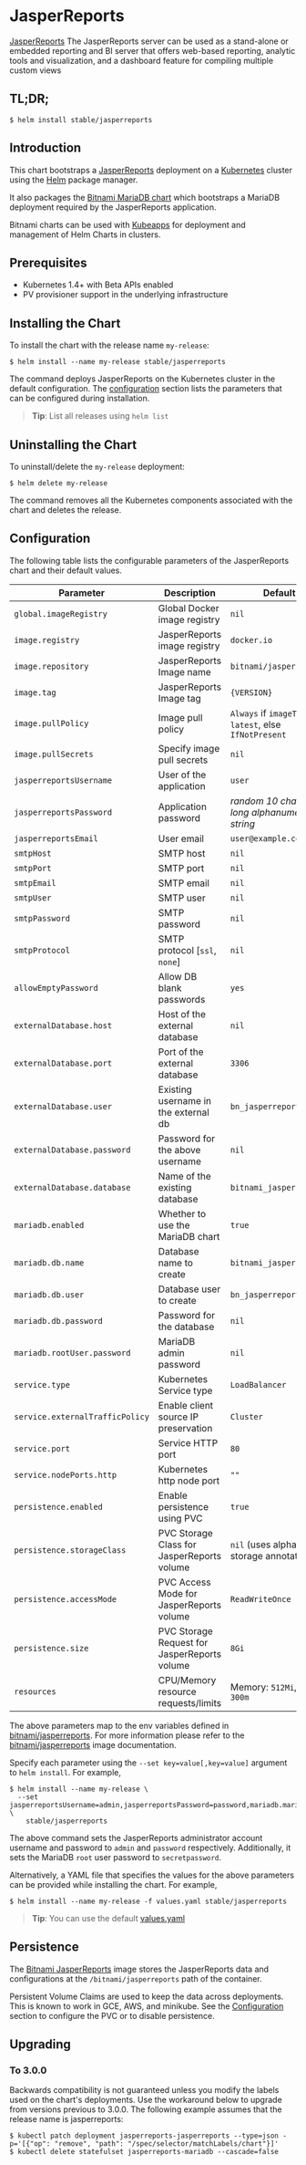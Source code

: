 # JasperReports

[JasperReports](http://community.jaspersoft.com/project/jasperreports-server) The JasperReports server can be used as a stand-alone or embedded reporting and BI server that offers web-based reporting, analytic tools and visualization, and a dashboard feature for compiling multiple custom views

## TL;DR;

```console
$ helm install stable/jasperreports
```

## Introduction

This chart bootstraps a [JasperReports](https://github.com/bitnami/bitnami-docker-jasperreports) deployment on a [Kubernetes](http://kubernetes.io) cluster using the [Helm](https://helm.sh) package manager.

It also packages the [Bitnami MariaDB chart](https://github.com/kubernetes/charts/tree/master/stable/mariadb) which bootstraps a MariaDB deployment required by the JasperReports application.

Bitnami charts can be used with [Kubeapps](https://kubeapps.com/) for deployment and management of Helm Charts in clusters.

## Prerequisites

- Kubernetes 1.4+ with Beta APIs enabled
- PV provisioner support in the underlying infrastructure

## Installing the Chart

To install the chart with the release name `my-release`:

```console
$ helm install --name my-release stable/jasperreports
```

The command deploys JasperReports on the Kubernetes cluster in the default configuration. The [configuration](#configuration) section lists the parameters that can be configured during installation.

> **Tip**: List all releases using `helm list`

## Uninstalling the Chart

To uninstall/delete the `my-release` deployment:

```console
$ helm delete my-release
```

The command removes all the Kubernetes components associated with the chart and deletes the release.

## Configuration

The following table lists the configurable parameters of the JasperReports chart and their default values.

|           Parameter           |                 Description                  |                         Default                          |
|-------------------------------|----------------------------------------------|----------------------------------------------------------|
| `global.imageRegistry`        | Global Docker image registry                 | `nil`                                                    |
| `image.registry`              | JasperReports image registry                 | `docker.io`                                              |
| `image.repository`            | JasperReports Image name                     | `bitnami/jasperreports`                                  |
| `image.tag`                   | JasperReports Image tag                      | `{VERSION}`                                              |
| `image.pullPolicy`            | Image pull policy                            | `Always` if `imageTag` is `latest`, else `IfNotPresent`  |
| `image.pullSecrets`           | Specify image pull secrets                   | `nil`                                                    |
| `jasperreportsUsername`       | User of the application                      | `user`                                                   |
| `jasperreportsPassword`       | Application password                         | _random 10 character long alphanumeric string_           |
| `jasperreportsEmail`          | User email                                   | `user@example.com`                                       |
| `smtpHost`                    | SMTP host                                    | `nil`                                                    |
| `smtpPort`                    | SMTP port                                    | `nil`                                                    |
| `smtpEmail`                   | SMTP email                                   | `nil`                                                    |
| `smtpUser`                    | SMTP user                                    | `nil`                                                    |
| `smtpPassword`                | SMTP password                                | `nil`                                                    |
| `smtpProtocol`                | SMTP protocol [`ssl`, `none`]                | `nil`                                                    |
| `allowEmptyPassword`          | Allow DB blank passwords                     | `yes`                                                    |
| `externalDatabase.host`       | Host of the external database                | `nil`                                                    |
| `externalDatabase.port`       | Port of the external database                | `3306`                                                   |
| `externalDatabase.user`       | Existing username in the external db         | `bn_jasperreports`                                       |
| `externalDatabase.password`   | Password for the above username              | `nil`                                                    |
| `externalDatabase.database`   | Name of the existing database                | `bitnami_jasperreports`                                  |
| `mariadb.enabled`             | Whether to use the MariaDB chart             | `true`                                                   |
| `mariadb.db.name`     | Database name to create                      | `bitnami_jasperreports`                                  |
| `mariadb.db.user`         | Database user to create                      | `bn_jasperreports`                                       |
| `mariadb.db.password`     | Password for the database                    | `nil`                                                    |
| `mariadb.rootUser.password` | MariaDB admin password                       | `nil`                                                    |
| `service.type`                    | Kubernetes Service type                    | `LoadBalancer`                                          |
| `service.externalTrafficPolicy`   | Enable client source IP preservation       | `Cluster`                                               |
| `service.port`                    | Service HTTP port                    | `80`                                          |
| `service.nodePorts.http`                 | Kubernetes http node port                  | `""`                                                    |
| `persistence.enabled`         | Enable persistence using PVC                 | `true`                                                   |
| `persistence.storageClass`    | PVC Storage Class for JasperReports volume   | `nil` (uses alpha storage annotation)                    |
| `persistence.accessMode`      | PVC Access Mode for JasperReports volume     | `ReadWriteOnce`                                          |
| `persistence.size`            | PVC Storage Request for JasperReports volume | `8Gi`                                                    |
| `resources`                   | CPU/Memory resource requests/limits          | Memory: `512Mi`, CPU: `300m`                             |

The above parameters map to the env variables defined in [bitnami/jasperreports](http://github.com/bitnami/bitnami-docker-jasperreports). For more information please refer to the [bitnami/jasperreports](http://github.com/bitnami/bitnami-docker-jasperreports) image documentation.

Specify each parameter using the `--set key=value[,key=value]` argument to `helm install`. For example,

```console
$ helm install --name my-release \
  --set jasperreportsUsername=admin,jasperreportsPassword=password,mariadb.mariadbRootPassword=secretpassword \
    stable/jasperreports
```

The above command sets the JasperReports administrator account username and password to `admin` and `password` respectively. Additionally, it sets the MariaDB `root` user password to `secretpassword`.

Alternatively, a YAML file that specifies the values for the above parameters can be provided while installing the chart. For example,

```console
$ helm install --name my-release -f values.yaml stable/jasperreports
```

> **Tip**: You can use the default [values.yaml](values.yaml)

## Persistence

The [Bitnami JasperReports](https://github.com/bitnami/bitnami-docker-jasperreports) image stores the JasperReports data and configurations at the `/bitnami/jasperreports` path of the container.

Persistent Volume Claims are used to keep the data across deployments. This is known to work in GCE, AWS, and minikube.
See the [Configuration](#configuration) section to configure the PVC or to disable persistence.

## Upgrading

### To 3.0.0

Backwards compatibility is not guaranteed unless you modify the labels used on the chart's deployments.
Use the workaround below to upgrade from versions previous to 3.0.0. The following example assumes that the release name is jasperreports:

```console
$ kubectl patch deployment jasperreports-jasperreports --type=json -p='[{"op": "remove", "path": "/spec/selector/matchLabels/chart"}]'
$ kubectl delete statefulset jasperreports-mariadb --cascade=false

